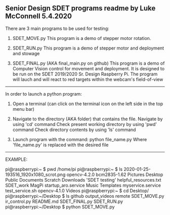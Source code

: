 Senior Design SDET programs readme by Luke McConnell 5.4.2020
-----------------------------------------------------------------------------
There are 3 main programs to be used for testing:

1. SDET_MOVE.py
This program is a demo of stepper motor rotation.

2. SDET_RUN.py
This program is a demo of stepper motor and deployment and stowage

3. SDET_FINAL.py (AKA final_main.py on github) 
This program is a demo of Computer Vision control for movement and deployment.
It is designed to be run on the SDET 2019/2020 Sr. Design Raspberry Pi.
The program will lauch and will react to red targets within the webcam's field-of-view
-----------------------------------------------------------------------------
In order to launch a python program:

1. Open a terminal
 (can click on the terminal icon on the left side in the top menu bar)

2. Navigate to the directory (AKA folder) that contains the file.
Navigate by using 'cd' command
Check present working directory by using 'pwd' command
Check directory contents by using 'ls' command

3. Launch program with the command: python file_name.py
Where 'file_name.py' is replaced with the desired file

------------------------------------------------------------------------------
EXAMPLE:

pi@raspberrypi:~ $ pwd
/home/pi
pi@raspberrypi:~ $ ls
 2020-01-25-193516_1920x1080_scrot.png   opencv-4.2.0
 bcm2835-1.62                            Pictures
 Desktop                                 Public
 Documents                               Scratch
 Downloads                              'SDET testing'
 helpful_resources.txt                   SDET_work
 MagPi                                   startup_aro.service
 Music                                   Templates
 myservice.service                       test_service.sh
 opencv-4.1.0                            Videos
pi@raspberrypi:~ $ cd Desktop/
pi@raspberrypi:~/Desktop $ ls
github         output_videos  remote         SDET_MOVE.py
ir_control.py  README.md      SDET_FINAL.py  SDET_RUN.py
pi@raspberrypi:~/Desktop $ python SDET_MOVE.py 



